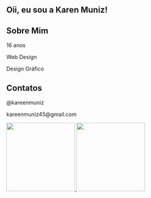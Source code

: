 ## Oii, eu sou a Karen Muniz!

<div class="Sobre Mim">
  <h2>Sobre Mim </h2>
  <p> 16 anos </p>
  <p> Web Design </p>
  <p> Design Gráfico </p>
</div>
<div class="REDES SOCIAIS">
  <h2>Contatos</h2>
  <p> @kareenmuniz </p>
  <p> kareenmuniz45@gmail.com </p>
</div>

<div>
    <a href="https://github.com/kareenmuniz">
    <img height="180em" src="https://github-readme-stats.vercel.app/api?username=kareenmuniz&show_icons=true&theme=dark&include_all_commits=true&count_private=true"/>
    <img height="180em" src="https://github-readme-stats.vercel.app/api/top-langs/?username=kareenmuniz&layout=compact&langs_count=16&theme=dark"/>
  </div>

